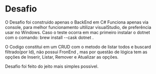 # Desafio

O Desafio foi construido apenas o BackEnd em C# 
Funciona apenas via console, para melhor funcionamento ultilizar visualStudio, de preferência usar no Windows.
Caso o teste ocorra em mac primeiro instalar o dotnet com o comando: brew install --cask dotnet .

O Codigo constitui em um CRUD com o metodo de listar todos e buscard filtrado(por Id), não possui FronEnd , 
mas por questão de lógica tem as opções de Inserir, Listar, Remover e Atualizar as opções.

Desafio foi feito do jeito mais simples possivel.
